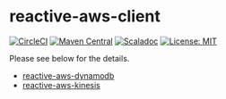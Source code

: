 # reactive-aws-client

[![CircleCI](https://circleci.com/gh/j5ik2o/reactive-aws-client/tree/master.svg?style=shield&circle-token=ca08b2c115d354a7abff35d195b9bebe4bf960d0)](https://circleci.com/gh/j5ik2o/reactive-aws-client/tree/master)
[![Maven Central](https://maven-badges.herokuapp.com/maven-central/com.github.j5ik2o/reactive-aws-client-core_2.12/badge.svg)](https://maven-badges.herokuapp.com/maven-central/com.github.j5ik2o/reactive-aws-client-core_2.12)
[![Scaladoc](http://javadoc-badge.appspot.com/com.github.j5ik2o/reactive-aws-client-core_2.12.svg?label=scaladoc)](http://javadoc-badge.appspot.com/com.github.j5ik2o/reactive-aws-client-core_2.12/com/github/j5ik2o/reactive-aws-client/index.html?javadocio=true)
[![License: MIT](http://img.shields.io/badge/license-MIT-orange.svg)](LICENSE)

Please see below for the details.

- [reactive-aws-dynamodb](https://github.com/j5ik2o/reactive-aws-client/tree/master/reactive-aws-dynamodb)
- [reactive-aws-kinesis](https://github.com/j5ik2o/reactive-aws-client/tree/master/reactive-aws-kinesis)

